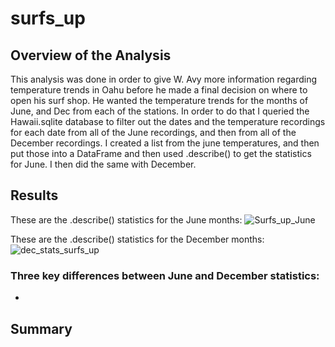 # surfs_up
## Overview of the Analysis
This analysis was done in order to give W. Avy more information regarding temperature trends in Oahu before he made a final decision on where to open his surf shop.  He wanted the temperature trends for the months of June, and Dec from each of the stations.  In order to do that I queried the Hawaii.sqlite database to filter out the dates and the temperature recordings for each date from all of the June recordings, and then from all of the December recordings.  I created a list from the june temperatures, and then put those into a DataFrame and then used .describe() to get the statistics for June.  I then did the same with December.
## Results
These are the .describe() statistics for the June months:
![Surfs_up_June](https://user-images.githubusercontent.com/45715246/213934838-0d2344b8-2702-45e0-ae03-3d6f183b0099.png)




These are the .describe() statistics for the December months:
![dec_stats_surfs_up](https://user-images.githubusercontent.com/45715246/213934851-52c9f3b9-54a7-408d-b344-07efa84666df.png)
### Three key differences between June and December statistics:
* 

## Summary
